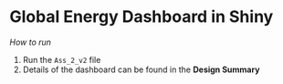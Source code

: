 # Global Energy Dashboard in Shiny

_How to run_
1. Run the `Ass_2_v2` file
2. Details of the dashboard can be found in the **Design Summary**

